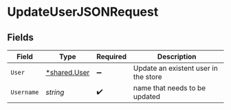 # UpdateUserJSONRequest


## Fields

| Field                                       | Type                                        | Required                                    | Description                                 |
| ------------------------------------------- | ------------------------------------------- | ------------------------------------------- | ------------------------------------------- |
| `User`                                      | [*shared.User](../../models/shared/user.md) | :heavy_minus_sign:                          | Update an existent user in the store        |
| `Username`                                  | *string*                                    | :heavy_check_mark:                          | name that needs to be updated               |